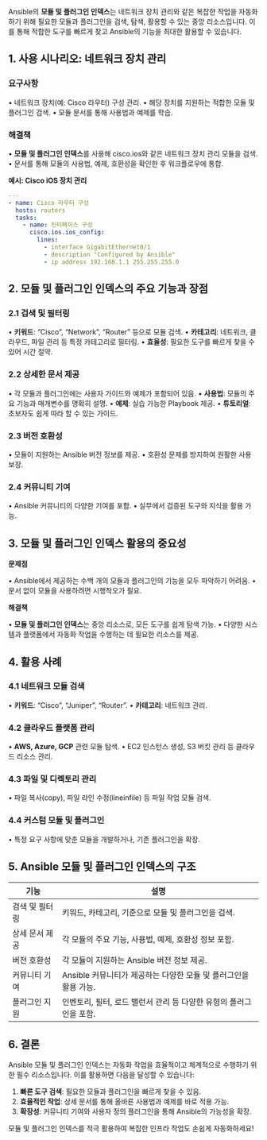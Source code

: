 
Ansible의 **모듈 및 플러그인 인덱스**는 네트워크 장치 관리와 같은 복잡한 작업을 자동화하기 위해 필요한 모듈과 플러그인을 검색, 탐색, 활용할 수 있는 중앙 리소스입니다. 이를 통해 적합한 도구를 빠르게 찾고 Ansible의 기능을 최대한 활용할 수 있습니다.

## **1. 사용 시나리오: 네트워크 장치 관리**

### **요구사항**

• 네트워크 장치(예: Cisco 라우터) 구성 관리.
• 해당 장치를 지원하는 적합한 모듈 및 플러그인 검색.
• 모듈 문서를 통해 사용법과 예제를 학습.

### **해결책**

• **모듈 및 플러그인 인덱스**를 사용해 cisco.ios와 같은 네트워크 장치 관리 모듈을 검색.
• 문서를 통해 모듈의 사용법, 예제, 호환성을 확인한 후 워크플로우에 통합.


**예시: Cisco iOS 장치 관리**

```yaml
---
- name: Cisco 라우터 구성
  hosts: routers
  tasks:
    - name: 인터페이스 구성
      cisco.ios.ios_config:
        lines:
          - interface GigabitEthernet0/1
          - description "Configured by Ansible"
          - ip address 192.168.1.1 255.255.255.0
```

## **2. 모듈 및 플러그인 인덱스의 주요 기능과 장점**
### **2.1 검색 및 필터링**

• **키워드**: “Cisco”, “Network”, “Router” 등으로 모듈 검색.
• **카테고리**: 네트워크, 클라우드, 파일 관리 등 특정 카테고리로 필터링.
• **효율성**: 필요한 도구를 빠르게 찾을 수 있어 시간 절약.

### **2.2 상세한 문서 제공**

• 각 모듈과 플러그인에는 사용자 가이드와 예제가 포함되어 있음.
• **사용법**: 모듈의 주요 기능과 매개변수를 명확히 설명.
• **예제**: 실습 가능한 Playbook 제공.
• **튜토리얼**: 초보자도 쉽게 따라 할 수 있는 가이드.

### **2.3 버전 호환성**

• 모듈이 지원하는 Ansible 버전 정보를 제공.
• 호환성 문제를 방지하여 원활한 사용 보장.

### **2.4 커뮤니티 기여**

• Ansible 커뮤니티의 다양한 기여를 포함.
• 실무에서 검증된 도구와 지식을 활용 가능.

## **3. 모듈 및 플러그인 인덱스 활용의 중요성**

**문제점**

• Ansible에서 제공하는 수백 개의 모듈과 플러그인의 기능을 모두 파악하기 어려움.
• 문서 없이 모듈을 사용하려면 시행착오가 필요.

**해결책**

• **모듈 및 플러그인 인덱스**는 중앙 리소스로, 모든 도구를 쉽게 탐색 가능.
• 다양한 시스템과 플랫폼에서 자동화 작업을 수행하는 데 필요한 리소스를 제공.

## **4. 활용 사례**

### **4.1 네트워크 모듈 검색**

• **키워드**: “Cisco”, “Juniper”, “Router”.
• **카테고리**: 네트워크 관리.

### **4.2 클라우드 플랫폼 관리**

• **AWS, Azure, GCP** 관련 모듈 탐색.
• EC2 인스턴스 생성, S3 버킷 관리 등 클라우드 리소스 관리.

### **4.3 파일 및 디렉토리 관리**

• 파일 복사(copy), 파일 라인 수정(lineinfile) 등 파일 작업 모듈 검색.

### **4.4 커스텀 모듈 및 플러그인**

• 특정 요구 사항에 맞춘 모듈을 개발하거나, 기존 플러그인을 확장.

## **5. Ansible 모듈 및 플러그인 인덱스의 구조**


| 기능       | 설명                                       |
| -------- | ---------------------------------------- |
| 검색 및 필터링 | 키워드, 카테고리, 기준으로 모듈 및 플러그인을 검색.           |
| 상세 문서 제공 | 각 모듈의 주요 기능, 사용법, 예제, 호환성 정보 포함.         |
| 버전 호환성   | 각 모듈이 지원하는 Ansible 버전 정보 제공.             |
| 커뮤니티 기여  | Ansible 커뮤니티가 제공하는 다양한 모듈 및 플러그인을 활용 가능. |
| 플러그인 지원  | 인벤토리, 필터, 로드 밸런서 관리 등 다양한 유형의 플러그인을 포함.  |

## **6. 결론**

Ansible 모듈 및 플러그인 인덱스는 자동화 작업을 효율적이고 체계적으로 수행하기 위한 필수 리소스입니다. 이를 활용하면 다음을 달성할 수 있습니다:

1. **빠른 도구 검색**: 필요한 모듈과 플러그인을 빠르게 찾을 수 있음.
2. **효율적인 작업**: 상세 문서를 통해 올바른 사용법과 예제를 바로 적용 가능.
3. **확장성**: 커뮤니티 기여와 사용자 정의 플러그인을 통해 Ansible의 가능성을 확장.


모듈 및 플러그인 인덱스를 적극 활용하여 복잡한 인프라 작업도 손쉽게 자동화하세요!